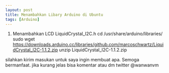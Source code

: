 ```yaml
---
layout: post
title: Menambahkan Libary Arduino di Ubuntu
tags: [Arduino]
---
```


1. Menambahkan LCD LiquidCrystal_I2C.h
cd /usr/share/arduino/libraries/
sudo wget https://downloads.arduino.cc/libraries/github.com/marcoschwartz/LiquidCrystal_I2C-1.1.2.zip
unzip LiquidCrystal_I2C-1.1.2.zip





silahkan kirim masukan untuk saya ingin membuat apa. Semoga bermanfaat.
jika kurang jelas bisa komentar atau dm twitter @wanwanvm
